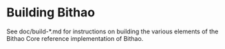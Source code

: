 Building Bithao
================

See doc/build-*.md for instructions on building the various
elements of the Bithao Core reference implementation of Bithao.
